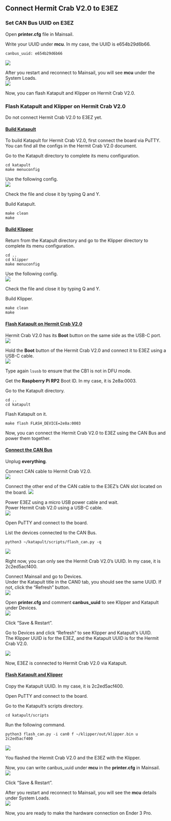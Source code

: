 ## Connect Hermit Crab V2.0 to E3EZ
### Set CAN Bus UUID on E3EZ
Open **printer.cfg** file in Mainsail.

Write your UUID under **mcu**. In my case, the UUID is e654b29d6b66.
```
canbus_uuid: e654b29d6b66
```
![](https://github.com/CanBayraktarkatal/MantaE3EZ-with-CB1-and-HermitCrab2-CANBus-setup-for-Ender3Pro/blob/main/Images/51.png)

After you restart and reconnect to Mainsail, you will see **mcu** under the System Loads.\
![](https://github.com/CanBayraktarkatal/MantaE3EZ-with-CB1-and-HermitCrab2-CANBus-setup-for-Ender3Pro/blob/main/Images/52.png)

Now, you can flash Katapult and Klipper on Hermit Crab V2.0.

### Flash Katapult and Klipper on Hermit Crab V2.0
Do not connect Hermit Crab V2.0 to E3EZ yet.

#### <ins>Build Katapult</ins>
To build Katapult for Hermit Crab V2.0, first connect the board via PuTTY.\
You can find all the configs in the Hermit Crab V2.0 document.

Go to the Katapult directory to complete its menu configuration.
```
cd katapult
make menuconfig
```

Use the following config.\
![](https://github.com/CanBayraktarkatal/MantaE3EZ-with-CB1-and-HermitCrab2-CANBus-setup-for-Ender3Pro/blob/main/Images/53.png)

Check the file and close it by typing Q and Y.

Build Katapult.
```
make clean
make
```

#### <ins>Build Klipper</ins>
Return from the Katapult directory and go to the Klipper directory to complete its menu configuration.
```
cd ..
cd klipper
make menuconfig
```

Use the following config.\
![](https://github.com/CanBayraktarkatal/MantaE3EZ-with-CB1-and-HermitCrab2-CANBus-setup-for-Ender3Pro/blob/main/Images/54.png)

Check the file and close it by typing Q and Y.

Build Klipper.
```
make clean
make
```

#### <ins>Flash Katapult on Hermit Crab V2.0</ins>
Hermit Crab V2.0 has its **Boot** button on the same side as the USB-C port.\
![](https://github.com/CanBayraktarkatal/MantaE3EZ-with-CB1-and-HermitCrab2-CANBus-setup-for-Ender3Pro/blob/main/Images/55.png)

Hold the **Boot** button of the Hermit Crab V2.0 and connect it to E3EZ using a USB-C cable.\
![](https://github.com/CanBayraktarkatal/MantaE3EZ-with-CB1-and-HermitCrab2-CANBus-setup-for-Ender3Pro/blob/main/Images/56.png)

Type again `lsusb` to ensure that the CB1 is not in DFU mode.

Get the **Raspberry Pi RP2** Boot ID. In my case, it is 2e8a:0003.

Go to the Katapult directory.
```
cd ..
cd katapult
```

Flash Katapult on it.
```
make flash FLASH_DEVICE=2e8a:0003
```

Now, you can connect the Hermit Crab V2.0 to E3EZ using the CAN Bus and power them together.

#### <ins>Connect the CAN Bus</ins>
Unplug **everything**.

Connect CAN cable to Hermit Crab V2.0.\
![](https://github.com/CanBayraktarkatal/MantaE3EZ-with-CB1-and-HermitCrab2-CANBus-setup-for-Ender3Pro/blob/main/Images/57.png)

Connect the other end of the CAN cable to the E3EZ’s CAN slot located on the board.
![](https://github.com/CanBayraktarkatal/MantaE3EZ-with-CB1-and-HermitCrab2-CANBus-setup-for-Ender3Pro/blob/main/Images/58.png)

Power E3EZ using a micro USB power cable and wait.\
Power Hermit Crab V2.0 using a USB-C cable.\
![](https://github.com/CanBayraktarkatal/MantaE3EZ-with-CB1-and-HermitCrab2-CANBus-setup-for-Ender3Pro/blob/main/Images/59.png)

Open PuTTY and connect to the board.

List the devices connected to the CAN Bus.
```
python3 ~/katapult/scripts/flash_can.py -q
```
![](https://github.com/CanBayraktarkatal/MantaE3EZ-with-CB1-and-HermitCrab2-CANBus-setup-for-Ender3Pro/blob/main/Images/60.png)

Right now, you can only see the Hermit Crab V2.0’s UUID. In my case, it is 2c2ed5acf400.

Connect Mainsail and go to Devices.\
Under the Katapult title in the CAN0 tab, you should see the same UUID. If not, click the “Refresh” button.\
![](https://github.com/CanBayraktarkatal/MantaE3EZ-with-CB1-and-HermitCrab2-CANBus-setup-for-Ender3Pro/blob/main/Images/61.png)

Open **printer.cfg** and comment **canbus_uuid** to see Klipper and Katapult under Devices.\
![](https://github.com/CanBayraktarkatal/MantaE3EZ-with-CB1-and-HermitCrab2-CANBus-setup-for-Ender3Pro/blob/main/Images/62.png)

Click “Save & Restart”.

Go to Devices and click “Refresh” to see Klipper and Katapult's UUID.\
The Klipper UUID is for the E3EZ, and the Katapult UUID is for the Hermit Crab V2.0.

![](https://github.com/CanBayraktarkatal/MantaE3EZ-with-CB1-and-HermitCrab2-CANBus-setup-for-Ender3Pro/blob/main/Images/63.png)

Now, E3EZ is connected to Hermit Crab V2.0 via Katapult.

#### <ins>Flash Katapult and Klipper</ins>
Copy the Katapult UUID. In my case, it is 2c2ed5acf400.

Open PuTTY and connect to the board.

Go to the Katapult’s scripts directory.
```
cd katapult/scripts
```

Run the following command.
```
python3 flash_can.py -i can0 f ~/klipper/out/klipper.bin u 2c2ed5acf400
```
![](https://github.com/CanBayraktarkatal/MantaE3EZ-with-CB1-and-HermitCrab2-CANBus-setup-for-Ender3Pro/blob/main/Images/64.png)

You flashed the Hermit Crab V2.0 and the E3EZ with the Klipper.

Now, you can write canbus_uuid under **mcu** in the **printer.cfg** in Mainsail.\
![](https://github.com/CanBayraktarkatal/MantaE3EZ-with-CB1-and-HermitCrab2-CANBus-setup-for-Ender3Pro/blob/main/Images/65.png)

Click “Save & Restart”.

After you restart and reconnect to Mainsail, you will see the **mcu** details under System Loads.\
![](https://github.com/CanBayraktarkatal/MantaE3EZ-with-CB1-and-HermitCrab2-CANBus-setup-for-Ender3Pro/blob/main/Images/66.png)

Now, you are ready to make the hardware connection on Ender 3 Pro.
